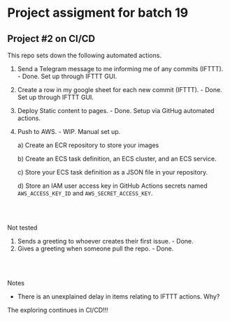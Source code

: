 # Project assigment for batch 19
## Project #2 on CI/CD

This repo sets down the following automated actions.

1. Send a Telegram message to me informing me of any commits (IFTTT). - Done.
   Set up through IFTTT GUI.
   
3. Create a row in my google sheet for each new commit (IFTTT). - Done.
   Set up through IFTTT GUI.
   
4. Deploy Static content to pages. - Done.
   Setup via GitHug automated actions.

5. Push to AWS. - WIP.
   Manual set up.
   
   a) Create an ECR repository to store your images

   b) Create an ECS task definition, an ECS cluster, and an ECS service.
   
   c) Store your ECS task definition as a JSON file in your repository.
   
   d) Store an IAM user access key in GitHub Actions secrets named `AWS_ACCESS_KEY_ID` and `AWS_SECRET_ACCESS_KEY`.

<br></br>

Not tested
1. Sends a greeting to whoever creates their first issue. - Done.
2. Gives a greeting when someone pull the repo. - Done.

<br></br>

Notes
- There is an unexplained delay in items relating to IFTTT actions. Why?

The exploring continues in CI/CD!!!
